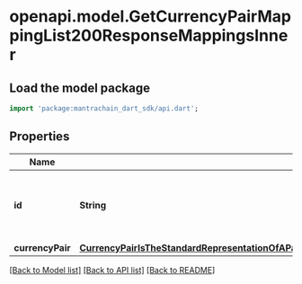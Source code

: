 # openapi.model.GetCurrencyPairMappingList200ResponseMappingsInner

## Load the model package
```dart
import 'package:mantrachain_dart_sdk/api.dart';
```

## Properties
Name | Type | Description | Notes
------------ | ------------- | ------------- | -------------
**id** | **String** | ID is the unique identifier for this currency pair string. | [optional] 
**currencyPair** | [**CurrencyPairIsTheStandardRepresentationOfAPairOfAssetsWhereOneBaseIsPricedInTermsOfTheOtherQuote3**](CurrencyPairIsTheStandardRepresentationOfAPairOfAssetsWhereOneBaseIsPricedInTermsOfTheOtherQuote3.md) |  | [optional] 

[[Back to Model list]](../README.md#documentation-for-models) [[Back to API list]](../README.md#documentation-for-api-endpoints) [[Back to README]](../README.md)


